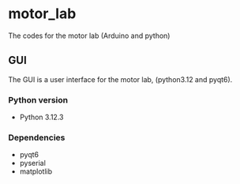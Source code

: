 # motor_lab
The codes for the motor lab (Arduino and python)

## GUI
The GUI is a user interface for the motor lab, (python3.12 and pyqt6).

### Python version
- Python 3.12.3

### Dependencies
- pyqt6
- pyserial
- matplotlib

